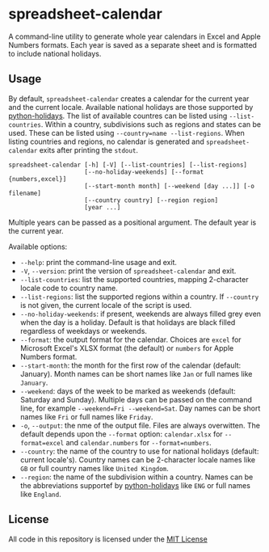 # spreadsheet-calendar

A command-line utility to generate whole year calendars in Excel and Apple Numbers formats. Each year is saved as a separate sheet and is formatted to include national holidays.

## Usage

By default, `spreadsheet-calendar` creates a calendar for the current year and the current locale. Available national holidays are those supported by [python-holidays](https://pypi.org/project/holidays/). The list of available countres can be listed using `--list-countries`. Within a country, subdivisions such as regions and states can be used. These can be listed using `--country=name --list-regions`. When listing countries and regions, no calendar is generated and `spreadsheet-calendar` exits after printing the `stdout`.

```
spreadsheet-calendar [-h] [-V] [--list-countries] [--list-regions]
                     [--no-holiday-weekends] [--format {numbers,excel}]
                     [--start-month month] [--weekend [day ...]] [-o filename]
                     [--country country] [--region region]
                     [year ...]
```

Multiple years can be passed as a positional argument. The default year is the current year.

Available options:

* `--help`: print the command-line usage and exit.
* `-V`, `--version`: print the version of `spreadsheet-calendar` and exit.
* `--list-countries`: list the supported countries, mapping 2-character locale code to country name.
* `--list-regions`: list the supported regions within a country. If `--country` is not given, the current locale of the script is used.
* `--no-holiday-weekends`: if present, weekends are always filled grey even when the day is a holiday. Default is that holidays are black filled regardless of weekdays or weekends.
* `--format`: the output format for the calendar. Choices are `excel` for Microsoft Excel's XLSX format (the default) or `numbers` for Apple Numbers format.
* `--start-month`: the month for the first row of the calendar (default: January). Month names can be short names like `Jan` or full names like `January`.
* `--weekend`: days of the week to be marked as weekends (default: Saturday and Sunday). Multiple days can be passed on the command line, for example `--weekend=Fri --weekend=Sat`. Day names can be short names like `Fri` or full names like `Friday`.
* `-o`, `--output`: the nme of the output file. Files are always overwitten. The default depends upon the `--format` option: `calendar.xlsx` for `--format=excel` and `calendar.numbers` for `--format=numbers`.
* `--country`: the name of the country to use for national holidays (default: current locale's). Country names can be 2-character locale names like `GB` or full country names like `United Kingdom`.
* `--region`: the name of the subdivision within a country. Names can be the abbreviations supportef by [python-holidays](https://pypi.org/project/holidays/) like `ENG` or full names like `England`.


## License

All code in this repository is licensed under the [MIT License](https://github.com/masaccio/numbers-calendar/blob/master/LICENSE)
